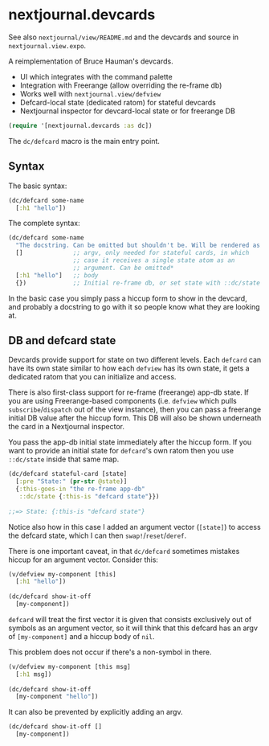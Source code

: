 # nextjournal.devcards

See also `nextjournal/view/README.md` and the devcards and source in
`nextjournal.view.expo`.

A reimplementation of Bruce Hauman's devcards.

- UI which integrates with the command palette
- Integration with Freerange (allow overriding the re-frame db)
- Works well with `nextjournal.view/defview`
- Defcard-local state (dedicated ratom) for stateful devcards
- Nextjournal inspector for devcard-local state or for freerange DB

``` clojure
(require '[nextjournal.devcards :as dc])
```

The `dc/defcard` macro is the main entry point.

## Syntax

The basic syntax:

``` clojure
(dc/defcard some-name
  [:h1 "hello"])
```

The complete syntax:

```clojure
(dc/defcard some-name
  "The docstring. Can be omitted but shouldn't be. Will be rendered as markdown"
  []              ;; argv, only needed for stateful cards, in which 
                  ;; case it receives a single state atom as an
                  ;; argument. Can be omitted*
  [:h1 "hello"]   ;; body
  {})             ;; Initial re-frame db, or set state with ::dc/state
```

In the basic case you simply pass a hiccup form to show in the devcard, and
probably a docstring to go with it so people know what they are looking at.

## DB and defcard state

Devcards provide support for state on two different levels. Each `defcard` can
have its own state similar to how each `defview` has its own state, it gets a
dedicated ratom that you can initialize and access.

There is also first-class support for re-frame (freerange) app-db state. If you
are using Freerange-based components (i.e. `defview` which pulls
`subscribe`/`dispatch` out of the view instance), then you can pass a freerange
initial DB value after the hiccup form. This DB will also be shown underneath
the card in a Nextjournal inspector.

You pass the app-db initial state immediately after the hiccup form. If you want
to provide an initial state for `defcard`'s own ratom then you use `::dc/state`
inside that same map.

``` clojure
(dc/defcard stateful-card [state]
  [:pre "State:" (pr-str @state)]
  {:this-goes-in "the re-frame app-db"
   ::dc/state {:this-is "defcard state"}})
   
;;=> State: {:this-is "defcard state"}
```

Notice also how in this case I added an argument vector (`[state]`) to access
the defcard state, which I can then `swap!`/`reset`/`deref`.

There is one important caveat, in that `dc/defcard` sometimes mistakes hiccup
for an argument vector. Consider this:

``` clojure
(v/defview my-component [this]
  [:h1 "hello"])
  
(dc/defcard show-it-off
  [my-component])
```

`defcard` will treat the first vector it is given that consists exclusively out
of symbols as an argument vector, so it will think that this defcard has an argv
of `[my-component]` and a hiccup body of `nil`.

This problem does not occur if there's a non-symbol in there.

``` clojure
(v/defview my-component [this msg]
  [:h1 msg])
  
(dc/defcard show-it-off
  [my-component "hello"])
```

It can also be prevented by explicitly adding an argv.

```clojure
(dc/defcard show-it-off []
  [my-component])
```

  
